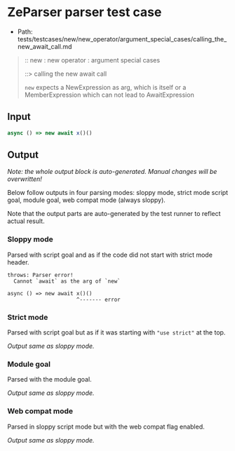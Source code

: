 # ZeParser parser test case

- Path: tests/testcases/new/new_operator/argument_special_cases/calling_the_new_await_call.md

> :: new : new operator : argument special cases
>
> ::> calling the new await call
>
> `new` expects a NewExpression as arg, which is itself or a MemberExpression which can not lead to AwaitExpression

## Input

`````js
async () => new await x()()
`````

## Output

_Note: the whole output block is auto-generated. Manual changes will be overwritten!_

Below follow outputs in four parsing modes: sloppy mode, strict mode script goal, module goal, web compat mode (always sloppy).

Note that the output parts are auto-generated by the test runner to reflect actual result.

### Sloppy mode

Parsed with script goal and as if the code did not start with strict mode header.

`````
throws: Parser error!
  Cannot `await` as the arg of `new`

async () => new await x()()
                      ^------- error
`````

### Strict mode

Parsed with script goal but as if it was starting with `"use strict"` at the top.

_Output same as sloppy mode._

### Module goal

Parsed with the module goal.

_Output same as sloppy mode._

### Web compat mode

Parsed in sloppy script mode but with the web compat flag enabled.

_Output same as sloppy mode._
